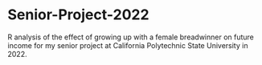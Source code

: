 # Senior-Project-2022

R analysis of the effect of growing up with a female breadwinner on future income for my senior project at California Polytechnic State University in 2022.
